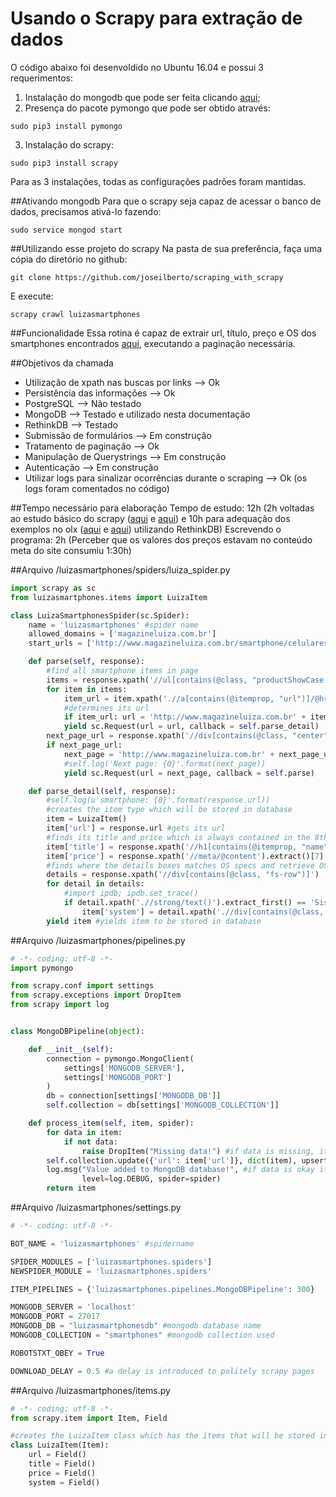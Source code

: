 Usando o Scrapy para extração de dados
===========================================================

O código abaixo foi desenvoldido no Ubuntu 16.04 e possui 3 requerimentos:
1. Instalação do mongodb que pode ser feita clicando [aqui](https://docs.mongodb.com/manual/tutorial/install-mongodb-on-ubuntu/);
2. Presença do pacote pymongo que pode ser obtido através:
```shell
sudo pip3 install pymongo
```
3. Instalação do scrapy:
```shell
sudo pip3 install scrapy
```
Para as 3 instalações, todas as configurações padrões foram mantidas.

##Ativando mongodb
Para que o scrapy seja capaz de acessar o banco de dados, precisamos ativá-lo fazendo:
```shell
sudo service mongod start
```

##Utilizando esse projeto do scrapy
Na pasta de sua preferência, faça uma cópia do diretório no github:
```shell
git clone https://github.com/joseilberto/scraping_with_scrapy
```
E execute:
```shell
scrapy crawl luizasmartphones
```

##Funcionalidade
Essa rotina é capaz de extrair url, título, preço e OS dos smartphones encontrados [aqui](http://www.magazineluiza.com.br/smartphone/celulares-e-smartphones/s/te/tcsp/), executando a paginação necessária.

##Objetivos da chamada
* Utilização de xpath nas buscas por links --> Ok
* Persistência das informações --> Ok
* PostgreSQL --> Não testado
* MongoDB --> Testado e utilizado nesta documentação
* RethinkDB --> Testado
* Submissão de formulários --> Em construção
* Tratamento de paginação --> Ok
* Manipulação de Querystrings --> Em construção
* Autenticação --> Em construção
* Utilizar logs para sinalizar ocorrências durante o scraping --> Ok (os logs foram comentados no código)

##Tempo necessário para elaboração
Tempo de estudo: 12h (2h voltadas ao estudo básico do scrapy ([aqui](https://realpython.com/blog/python/web-scraping-with-scrapy-and-mongodb/) e [aqui](https://realpython.com/blog/python/web-scraping-and-crawling-with-scrapy-and-mongodb/)) e 10h para adequação dos exemplos no olx ([aqui](http://www.gilenofilho.com.br/usando-o-scrapy-e-o-rethinkdb-para-capturar-e-armazenar-dados-imobiliarios-parte-i/) e [aqui](http://www.gilenofilho.com.br/usando-o-scrapy-e-o-rethinkdb-para-capturar-e-armazenar-dados-imobiliarios-parte-ii/)) utilizando RethinkDB)
Escrevendo o programa: 2h (Perceber que os valores dos preços estavam no conteúdo meta do site consumiu 1:30h)

##Arquivo /luizasmartphones/spiders/luiza_spider.py
```python
import scrapy as sc
from luizasmartphones.items import LuizaItem

class LuizaSmartphonesSpider(sc.Spider):
    name = 'luizasmartphones' #spider name
    allowed_domains = ['magazineluiza.com.br']
    start_urls = ['http://www.magazineluiza.com.br/smartphone/celulares-e-smartphones/s/te/tcsp/']

    def parse(self, response):
        #find all smartphone items in page
        items = response.xpath('//ul[contains(@class, "productShowCase big")]//li[contains(@class, "product")]')
        for item in items:
            item_url = item.xpath('.//a[contains(@itemprop, "url")]/@href').extract_first()
            #determines its url
            if item_url: url = 'http://www.magazineluiza.com.br' + item_url
            yield sc.Request(url = url, callback = self.parse_detail)
        next_page_url = response.xpath('//div[contains(@class, "center")]//a[contains(@class, "forward")]/@href').extract_first()
        if next_page_url:
            next_page = 'http://www.magazineluiza.com.br' + next_page_url
            #self.log('Next page: {0}'.format(next_page))
            yield sc.Request(url = next_page, callback = self.parse)

    def parse_detail(self, response):
        #self.log(u'smartphone: {0}'.format(response.url))
        #creates the item type which will be stored in database
        item = LuizaItem()
        item['url'] = response.url #gets its url
        #finds its title and price which is always contained in the 8th position in meta content
        item['title'] = response.xpath('//h1[contains(@itemprop, "name")]/text()').extract_first()
        item['price'] = response.xpath('//meta/@content').extract()[7]
        #finds where the details boxes matches OS specs and retrieve OS name
        details = response.xpath('//div[contains(@class, "fs-row")]')
        for detail in details:
            #import ipdb; ipdb.set_trace()
            if detail.xpath('.//strong/text()').extract_first() == 'Sistema Operacional':
                item['system'] = detail.xpath('.//div[contains(@class, "row-fs-right")]//p/text()').extract_first()
        yield item #yields item to be stored in database
```
##Arquivo /luizasmartphones/pipelines.py
```python
# -*- coding: utf-8 -*-
import pymongo

from scrapy.conf import settings
from scrapy.exceptions import DropItem
from scrapy import log


class MongoDBPipeline(object):

    def __init__(self):
        connection = pymongo.MongoClient(
            settings['MONGODB_SERVER'],
            settings['MONGODB_PORT']
        )
        db = connection[settings['MONGODB_DB']]
        self.collection = db[settings['MONGODB_COLLECTION']]

    def process_item(self, item, spider):
        for data in item:
            if not data:
                raise DropItem("Missing data!") #if data is missing, item is not added to database
        self.collection.update({'url': item['url']}, dict(item), upsert=True)
        log.msg("Value added to MongoDB database!", #if data is okay it adds it
                level=log.DEBUG, spider=spider)
        return item
```

##Arquivo /luizasmartphones/settings.py
```python
# -*- coding: utf-8 -*-

BOT_NAME = 'luizasmartphones' #spidername

SPIDER_MODULES = ['luizasmartphones.spiders']
NEWSPIDER_MODULE = 'luizasmartphones.spiders'

ITEM_PIPELINES = {'luizasmartphones.pipelines.MongoDBPipeline': 300}

MONGODB_SERVER = 'localhost'
MONGODB_PORT = 27017
MONGODB_DB = "luizasmartphonesdb" #mongodb database name
MONGODB_COLLECTION = "smartphones" #mongodb collection used

ROBOTSTXT_OBEY = True

DOWNLOAD_DELAY = 0.5 #a delay is introduced to politely scrapy pages
```

##Arquivo /luizasmartphones/items.py
```python
# -*- coding: utf-8 -*-
from scrapy.item import Item, Field

#creates the LuizaItem class which has the items that will be stored in database
class LuizaItem(Item):
    url = Field()
    title = Field()
    price = Field()
    system = Field()
```


 
